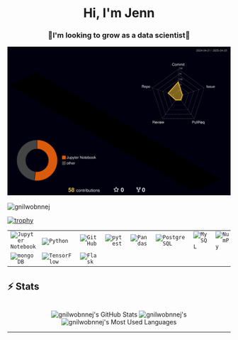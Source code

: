 <h1 align="center">Hi, I'm Jenn</h1>
<h3 align="center">🌱I'm looking to grow as a data scientist🌱</h3>

![](./profile-3d-contrib/profile-night-rainbow.svg)

<p align="left"> <img src="https://komarev.com/ghpvc/?username=gnilwobnnej&label=Profile%20views&color=0e75b6&style=flat" alt="gnilwobnnej" /> </p>

[![trophy](https://github-profile-trophy.vercel.app/?username=gnilwobnnej&theme=onedark)](https://github.com/ryo-ma/github-profile-trophy)


<div align="center">
	<table>
		<tr>
			<td><code><img width="50" src="https://raw.githubusercontent.com/marwin1991/profile-technology-icons/refs/heads/main/icons/jupyter_notebook.png" alt="Jupyter Notebook" title="Jupyter Notebook"/></code></td>
			<td><code><img width="50" src="https://raw.githubusercontent.com/marwin1991/profile-technology-icons/refs/heads/main/icons/python.png" alt="Python" title="Python"/></code></td>
			<td><code><img width="50" src="https://raw.githubusercontent.com/marwin1991/profile-technology-icons/refs/heads/main/icons/github.png" alt="GitHub" title="GitHub"/></code></td>
			<td><code><img width="50" src="https://raw.githubusercontent.com/marwin1991/profile-technology-icons/refs/heads/main/icons/pytest.png" alt="pytest" title="pytest"/></code></td>
			<td><code><img width="50" src="https://raw.githubusercontent.com/marwin1991/profile-technology-icons/refs/heads/main/icons/pandas.png" alt="Pandas" title="Pandas"/></code></td>
			<td><code><img width="50" src="https://raw.githubusercontent.com/marwin1991/profile-technology-icons/refs/heads/main/icons/postgresql.png" alt="PostgreSQL" title="PostgreSQL"/></code></td>
			<td><code><img width="50" src="https://raw.githubusercontent.com/marwin1991/profile-technology-icons/refs/heads/main/icons/mysql.png" alt="MySQL" title="MySQL"/></code></td>
			<td><code><img width="50" src="https://raw.githubusercontent.com/marwin1991/profile-technology-icons/refs/heads/main/icons/numpy.png" alt="NumPy" title="NumPy"/></code></td>
		</tr>
		<tr>
			<td><code><img width="50" src="https://raw.githubusercontent.com/marwin1991/profile-technology-icons/refs/heads/main/icons/mongodb.png" alt="mongoDB" title="mongoDB"/></code></td>
			<td><code><img width="50" src="https://raw.githubusercontent.com/marwin1991/profile-technology-icons/refs/heads/main/icons/tensorflow.png" alt="TensorFlow" title="TensorFlow"/></code></td>
			<td><code><img width="50" src="https://raw.githubusercontent.com/marwin1991/profile-technology-icons/refs/heads/main/icons/flask.png" alt="Flask" title="Flask"/></code></td>
		</tr>
	</table>
</div>



## ⚡️ Stats

<br>

<div align=center>
  <img width=390 src="https://github-readme-stats.vercel.app/api?username=gnilwobnnej&theme=transparent&count_private=true&show_icons=true&rank_icon=github&locale=en" alt="gnilwobnnej's GitHub Stats" />
  <img width=390 src="https://github-readme-streak-stats.herokuapp.com/?user=gnilwobnnej&theme=transparent&count_private=true&border_radius=10&locale=en" alt="gnilwobnnej's" />
  <img width=325 src="https://github-readme-stats.vercel.app/api/top-langs?username=gnilwobnnej&theme=transparent&layout=donut&hide=css&langs_count=8&border_radius=10&show_icons=true&locale=en" alt="gnilwobnnej's Most Used Languages" />
</div>

<hr>
<!--
**gnilwobnnej/gnilwobnnej** is a ✨ _special_ ✨ repository because its `README.md` (this file) appears on your GitHub profile.

Here are some ideas to get you started:

- 🔭 I’m currently working on ...
- 🌱 I’m currently learning ...
- 👯 I’m looking to collaborate on ...
- 🤔 I’m looking for help with ...
- 💬 Ask me about ...
- 📫 How to reach me: ...
- 😄 Pronouns: ...
- ⚡ Fun fact: ...
-->
